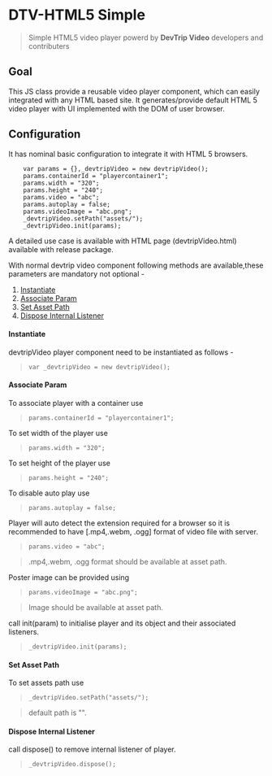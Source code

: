 # DTV-HTML5 Simple

> Simple HTML5 video player powerd by **DevTrip Video** developers and contributers

## Goal

This JS class provide a reusable video player component, which can easily integrated with any HTML based site. It generates/provide default HTML 5 video player with UI implemented with the DOM of user browser.

## Configuration 

It has nominal basic configuration to integrate it with HTML 5 browsers. 

```JS
	var params = {},_devtripVideo = new devtripVideo();
	params.containerId = "playercontainer1";
	params.width = "320";
	params.height = "240";
	params.video = "abc";
	params.autoplay = false;
	params.videoImage = "abc.png";
	_devtripVideo.setPath("assets/");
	_devtripVideo.init(params);
```

A detailed use case is available with HTML page (devtripVideo.html) available with release package.

With normal devtrip video component following methods are available,these parameters are mandatory not optional -

1. [Instantiate](#instantiate)
2. [Associate Param](#associate-param)
3. [Set Asset Path](#set-asset-path)
4. [Dispose Internal Listener](#dispose-internal-listener)


#### Instantiate

devtripVideo player component need to be instantiated as follows - 

> `var _devtripVideo = new devtripVideo();`

#### Associate Param

To associate player with a container use 

> `params.containerId = "playercontainer1";`

To set width of the player use

> `params.width = "320";`

To set height of the player use

> `params.height = "240";`

To disable auto play use

> `params.autoplay = false;`

Player will auto detect the extension required for a browser so it is recommended to have [.mp4,.webm, .ogg] format of video file with server.

> `params.video = "abc";`

> .mp4,.webm, .ogg format should be available at asset path.

Poster image can be provided using 

> `params.videoImage = "abc.png";`

> Image should be available at asset path.

call init(param) to initialise player and its object and their associated listeners.

> `_devtripVideo.init(params);`

#### Set Asset Path

To set assets path use 

> `_devtripVideo.setPath("assets/");`

> default path is "".

#### Dispose Internal Listener

call dispose() to remove internal listener of player.

> `_devtripVideo.dispose();`



